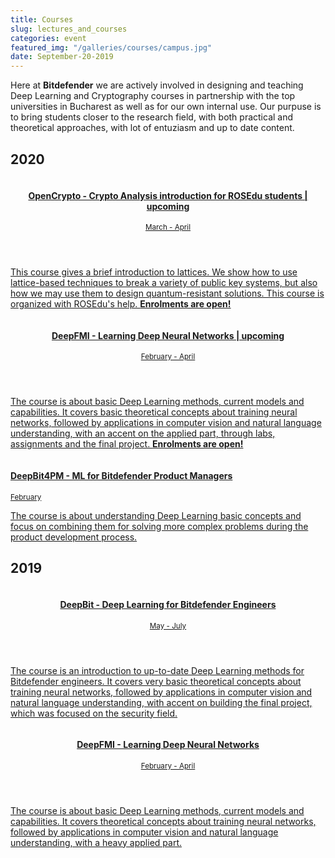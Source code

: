 ```yaml
---
title: Courses
slug: lectures_and_courses
categories: event
featured_img: "/galleries/courses/campus.jpg"
date: September-20-2019
---
```


Here at **Bitdefender** we are actively involved in designing and teaching Deep
Learning and Cryptography courses in partnership with the top universities in Bucharest as
well as for our own internal use. Our purpuse is to bring students closer to the research field, with both practical and theoretical approaches, with lot of entuziasm and up to date content.

<h2 class="title--separator">2020</h2>

<div class="mo">
  <a href="/teaching/crypto_rosedu_2020/" class="mo__link">
    <img class="mo__img" src="/galleries/courses/thumb_rosedu.png" alt="">
    <header class="mo__header">
      <h4 class="mo__title">OpenCrypto - Crypto Analysis introduction for
      ROSEdu students | upcoming</h4>
      <small> March - April </small>
    </header>
    <p class="mo__body"> This course gives a brief introduction to lattices. We show how to use lattice-based techniques to break a variety of public key systems, but also how we may use them to design quantum-resistant solutions. This course is organized with ROSEdu's help. <b>Enrolments are open!</b>
    </p>
  </a>
</div>

<div class="mo">
  <a href="/teaching/deep_fmi_2020/" class="mo__link">
    <img class="mo__img" src="/galleries/courses/thumb_unibuc.jpg" alt="">
    <header class="mo__header">
        <h4 class="mo__title">DeepFMI - Learning Deep Neural Networks |
        upcoming</h4>
        <small> February  - April </small>
    </header>
    <p class="mo__body"> The course is about basic Deep Learning methods, current models and capabilities. It covers basic theoretical concepts about training neural networks, followed by applications in computer vision and natural language understanding, with an accent on the applied part, through labs, assignments and the final project. <b>Enrolments are open!</b>
    </p>
  </a>
</div>

<div class="mo">
  <a href="/teaching/deep_bit_pm_2020" class="mo__link">
    <img class="mo__img" src="/galleries/courses/thumb_bitdefender.png" alt="">
    <div class="mo__content">
        <h4 class="mo__title">DeepBit4PM - ML for Bitdefender Product Managers </h4>
        <small> February </small>
        <p class="mo__body">The course is about understanding Deep Learning basic concepts and focus on combining them for solving more complex problems during the product development process.
        </p>
    </div>
  </a>
</div>

<h2 class="title--separator">2019</h2>

<!-- <div class="mo">
  <a href="/teaching/rl_acs_2019/" class="mo__link">
    <img class="mo__img" src="/galleries/courses/thumb_precis.jpg" alt="">
    <div class="mo__content">
        <h4 class="mo__title">RL@ACS - Reinforcement Learning Module</h4>
        <small> October - December </small>
        <p class="mo__body">Amet, ultrices neque, ut cras. In sagittis
        scelerisque blandit fringilla auctor. Bibendum ornare nullam
        scelerisque nisl amet purus. Vitae consequat, tincidunt lorem eu elit
        commodo sed tellus. Proin libero hac metus lobortis amet aliquam ac
        consectetur id. In tellus est posuere amet sed.
        </p>
    </div>
  </a>
</div> -->

<div class="mo">
  <a href="/teaching/deep_bit_2019" class="mo__link">
    <img class="mo__img" src="/galleries/courses/thumb_bitdefender.png" alt="">
    <header class="mo__header">
      <h4 class="mo__title">DeepBit - Deep Learning for Bitdefender Engineers</h4>
      <small> May - July </small>
    </header>
    <p class="mo__body">The course is an introduction to up-to-date Deep Learning methods for Bitdefender engineers. It covers very basic theoretical concepts about training neural networks, followed by applications in computer vision and natural language understanding, with accent on building the final project, which was focused on the security field.
    </p>
  </a>
</div>

<div class="mo">
  <a href="/teaching/deep_fmi_2019/" class="mo__link">
    <img class="mo__img" src="/galleries/courses/thumb_unibuc.jpg" alt="">
    <header class="mo__header">
      <h4 class="mo__title">DeepFMI - Learning Deep Neural Networks</h4>
      <small> February - April </small>
    </header>
    <p class="mo__body">The course is about basic Deep Learning methods, current models and capabilities. It covers theoretical concepts about training neural networks, followed by applications in computer vision and natural language understanding, with a heavy applied part.
    </p>
  </a>
</div>
